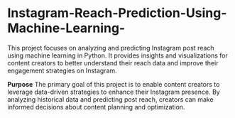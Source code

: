 # Instagram-Reach-Prediction-Using-Machine-Learning-

This project focuses on analyzing and predicting Instagram post reach using machine learning in Python. It provides insights and visualizations for content creators to better understand their reach data and improve their engagement strategies on Instagram.

**Purpose**
The primary goal of this project is to enable content creators to leverage data-driven strategies to enhance their Instagram presence. By analyzing historical data and predicting post reach, creators can make informed decisions about content planning and optimization.

